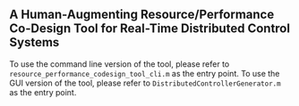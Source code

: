 ## A Human-Augmenting Resource/Performance Co-Design Tool for Real-Time Distributed Control Systems

To use the command line version of the tool, please refer to `resource_performance_codesign_tool_cli.m` as the entry point.
To use the GUI version of the tool, please refer to `DistributedControllerGenerator.m` as the entry point.
